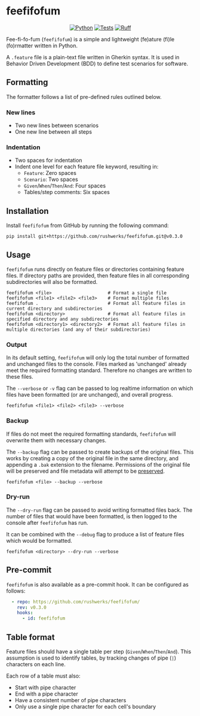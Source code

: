# feefifofum

<div align='center'>

[![Python](https://img.shields.io/badge/Python-3.7+-blue.svg)](https://www.python.org/downloads/release/python-370/)
[![Tests](https://github.com/rushwerks/feefifofum/actions/workflows/tests.yaml/badge.svg)](https://github.com/rushwerks/feefifofum/actions/workflows/tests.yaml)
[![Ruff](https://img.shields.io/endpoint?url=https://raw.githubusercontent.com/charliermarsh/ruff/main/assets/badge/v0.json)](https://github.com/charliermarsh/ruff)

</div>

Fee-fi-fo-fum (`feefifofum`) is a simple and lightweight (fe)ature (fi)le (fo)rmatter written in Python.

A `.feature` file is a plain-text file written in Gherkin syntax. It is used in Behavior Driven Development (BDD) to define test scenarios for software.

## Formatting
The formatter follows a list of pre-defined rules outlined below.

### New lines
* Two new lines between scenarios
* One new line between all steps

### Indentation
* Two spaces for indentation
* Indent one level for each feature file keyword, resulting in:
    * `Feature`: Zero spaces
    * `Scenario`: Two spaces
    * `Given`/`When`/`Then`/`And`: Four spaces
    * Tables/step comments: Six spaces

## Installation
Install `feefifofum` from GitHub by running the following command:
```shell
pip install git+https://github.com/rushwerks/feefifofum.git@v0.3.0
```

## Usage
`feefifofum` runs directly on feature files or directories containing feature files.
If directory paths are provided, then feature files in all corresponding subdirectories will also be formatted.

```shell
feefifofum <file>                     # Format a single file
feefifofum <file1> <file2> <file3>    # Format multiple files
feefifofum .                          # Format all feature files in current directory and subdirectories
feefifofum <directory>                # Format all feature files in specified directory and any subdirectories
feefifofum <directory1> <directory2>  # Format all feature files in multiple directories (and any of their subdirectories)
```

### Output
In its default setting, `feefifofum` will only log the total number of formatted and unchanged files to the console.
Files marked as 'unchanged' already meet the required formatting standard. Therefore no changes are written to these files.

The `--verbose` or `-v` flag can be passed to log realtime information on which files have been formatted (or are unchanged), and overall progress.
```shell
feefifofum <file1> <file2> <file3> --verbose
```

### Backup
If files do not meet the required formatting standards, `feefifofum` will overwrite them with necessary changes.

The `--backup` flag can be passed to create backups of the original files.
This works by creating a copy of the original file in the same directory, and appending a `.bak` extension to the filename. Permissions of the original file will be preserved and file metadata will attempt to be [preserved](https://docs.python.org/3/library/shutil.html#shutil.copy2).
```shell
feefifofum <file> --backup --verbose
```

### Dry-run
The `--dry-run` flag can be passed to avoid writing formatted files back.
The number of files that would have been formatted, is then logged to the console after `feefifofum` has run.

It can be combined with the `--debug` flag to produce a list of feature files which would be formatted.
```shell
feefifofum <directory> --dry-run --verbose
```

## Pre-commit
`feefifofum` is also available as a pre-commit hook. It can be configured as follows:
```yaml
  - repo: https://github.com/rushwerks/feefifofum/
    rev: v0.3.0
    hooks:
      - id: feefifofum
```

## Table format
Feature files should have a single table per step (`Given`/`When`/`Then`/`And`). This assumption is used to identify tables, by tracking changes of pipe (`|`) characters on each line.

Each row of a table must also:
* Start with pipe character
* End with a pipe character
* Have a consistent number of pipe characters
* Only use a single pipe character for each cell's boundary
